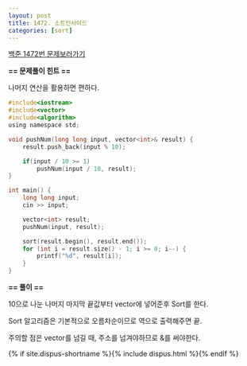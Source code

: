 ```yaml
---
layout: post
title: 1472. 소트인사이드
categories: [sort]
---
```

[백준 1472번 문제보러가기](https://www.acmicpc.net/problem/1472)

**== 문제풀이 힌트 ==**<br>

나머지 연산을 활용하면 편하다.

```c
#include<iostream>
#include<vector>
#include<algorithm>
using namespace std;

void pushNum(long long input, vector<int>& result) {
	result.push_back(input % 10);

	if(input / 10 >= 1)
		pushNum(input / 10, result);
}

int main() {
	long long input;
	cin >> input;

	vector<int> result;
	pushNum(input, result);

	sort(result.begin(), result.end());
	for (int i = result.size() - 1; i >= 0; i--) {
		printf("%d", result[i]);
	}
}
```



**== 풀이 ==**<br>

10으로 나눈 나머지 마지막 끝값부터 vector에 넣어준후 Sort를 한다.<br>

Sort 알고리즘은 기본적으로 오름차순이므로 역으로 출력해주면 끝.<br>

주의할 점은 vector를 넘길 때, 주소를 넘겨야하므로 &를 써야한다.<br>

{% if site.dispus-shortname %}{% include dispus.html %}{% endif %}